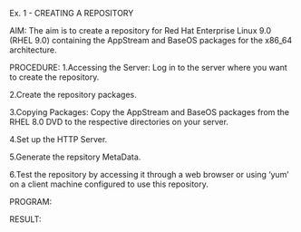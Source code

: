 Ex. 1 - CREATING A REPOSITORY

AIM:
The aim is to create a repository for Red Hat Enterprise Linux 9.0 (RHEL 9.0) containing the AppStream and BaseOS packages for the x86_64 architecture.

PROCEDURE:
1.Accessing the Server: Log in to the server where you want to create the repository.

2.Create the repository packages.

3.Copying Packages: Copy the AppStream and BaseOS packages from the RHEL 8.0 DVD to the respective directories on your server.

4.Set up the HTTP Server.

5.Generate the repsitory MetaData.

6.Test the repository by accessing it through a web browser or using ‘yum’ on a client machine configured to use this repository.

PROGRAM:

RESULT:
